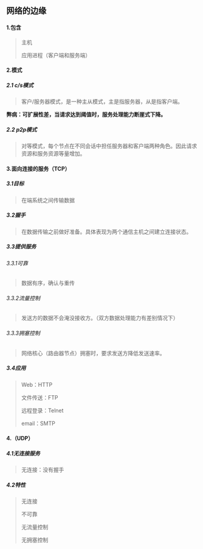 ## 网络的边缘

#### 1.包含

> 主机
>
> 应用进程（客户端和服务端）

#### 2.模式

##### 2.1 c/s模式

>客户/服务器模式，是一种主从模式，主是指服务器，从是指客户端。

**弊病：可扩展性差，当请求达到阈值时，服务处理能力断崖式下降。**

##### 2.2 p2p模式

> 对等模式，每个节点在不同会话中担任服务器和客户端两种角色。因此请求资源和服务资源等量增加。

#### 3.面向连接的服务（TCP）

##### 3.1目标

> 在端系统之间传输数据

##### 3.2握手

> 在数据传输之前做好准备。具体表现为两个通信主机之间建立连接状态。

##### 3.3提供服务

###### 3.3.1可靠

> 数据有序，确认与重传

###### 3.3.2流量控制

> 发送方的数据不会淹没接收方。（双方数据处理能力有差别情况下）

###### 3.3.3拥塞控制

> 网络核心（路由器节点）拥塞时，要求发送方降低发送速率。

##### 3.4应用

> Web：HTTP
>
> 文件传送：FTP
>
> 远程登录：Telnet
>
> email：SMTP

#### 4.（UDP）

##### 4.1无连接服务

>无连接：没有握手

##### 4.2特性

> 无连接
>
> 不可靠
>
> 无流量控制
>
> 无拥塞控制



